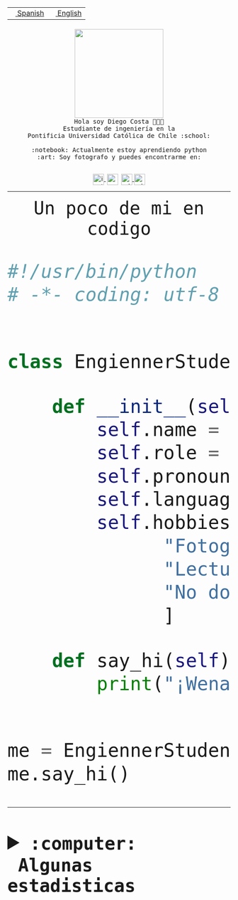 <table border="0"  align="right">
 <tr><td><a href="README.md"><img src="https://upload.wikimedia.org/wikipedia/commons/thumb/8/89/Bandera_de_Espa%C3%B1a.svg/1200px-Bandera_de_Espa%C3%B1a.svg.png" height="10"> Spanish</a></td>
 <td><a href="README.en.md"><img src="https://upload.wikimedia.org/wikipedia/commons/a/a4/Flag_of_the_United_States.svg" height="10"> English</a></td></tr>
</table><br><br><br>


<p align="center">
  <img src="https://github.com/diegocostares/diegocostares/blob/main/Images/aaa2.gif?raw=true" height="200px" weight="200px">
  <br><samp>
    Hola soy Diego Costa 👨🏻‍💻<br>
    Estudiante de ingeniería en la <br>
    Pontificia Universidad Católica de Chile :school:<br>
  <br>
    :notebook: Actualmente estoy aprendiendo python <br>
    :art: Soy fotografo y puedes encontrarme en: <br>
  <br></samp>
  
</p>

<p align="center">
   <a href="https://instagram.com/diegocosta_no" target="blank">
    <img 
    align="center" src="https://cdn.jsdelivr.net/npm/simple-icons@3.0.1/icons/instagram.svg" alt="instagram" height="25px" width="25px" />
  </a>
  <a style="border: 3px solid; color: white;"href="https://t.me/diegocosta_no" target="blank">
  <img
  align="center" alt="Telegram" width="25px" src="https://icons-for-free.com/iconfiles/png/512/Telegram-1324888767380505522.png" />
</a>
<a href="https://api.whatsapp.com/send?phone=56971897835&text=Hola!" target="blank">
  <img
  align="center" alt="wtsp" width="25px" src="https://img.icons8.com/pastel-glyph/2x/whatsapp--v2.png" />
</a>
<a href="https://www.linkedin.com/in/diego-costa-786249213/" target="blank">
  <img
  align="center" alt="wtsp" width="25px" src="https://img.icons8.com/metro/452/linkedin.png" />
</a>

  </a>
</p>

---


<p align="center"><font size="25"><samp>Un poco de mi en codigo</samp></front></p>


```python
#!/usr/bin/python
# -*- coding: utf-8 -*-


class EngiennerStudent:

    def __init__(self):
        self.name = "Diego Costa"
        self.role = "Estudiante"
        self.pronouns = "he/him"
        self.language_spoken = ["es_CL", "en_US"]
        self.hobbies = [
              "Fotografia",
              "Lectura",
              "No dormir",
              ]

    def say_hi(self):
        print("¡Wena mundo!")


me = EngiennerStudent()
me.say_hi()
```
---
<details>
  <summary><b><samp>:computer: &nbsp;Algunas estadisticas</samp></b></summary>
  <br/></p>

<!--START_SECTION:waka-->
![Code Time](http://img.shields.io/badge/Code%20Time-1%2C040%20hrs%2036%20mins-blue)

**Soy nocturno 🦉** 

```text
🌞 Mañana                 41 commits          ░░░░░░░░░░░░░░░░░░░░░░░░░   01.29 % 
🌆 Día                    994 commits         ████████░░░░░░░░░░░░░░░░░   31.31 % 
🌃 Tarde                  1380 commits        ███████████░░░░░░░░░░░░░░   43.46 % 
🌙 Noche                  760 commits         ██████░░░░░░░░░░░░░░░░░░░   23.94 % 
```
📅 **Soy más productivo los Martes** 

```text
Lunes                    500 commits         ████░░░░░░░░░░░░░░░░░░░░░   15.75 % 
Martes                   603 commits         █████░░░░░░░░░░░░░░░░░░░░   18.99 % 
Miércoles                422 commits         ███░░░░░░░░░░░░░░░░░░░░░░   13.29 % 
Jueves                   495 commits         ████░░░░░░░░░░░░░░░░░░░░░   15.59 % 
Viernes                  459 commits         ████░░░░░░░░░░░░░░░░░░░░░   14.46 % 
Sábado                   254 commits         ██░░░░░░░░░░░░░░░░░░░░░░░   08.00 % 
Domingo                  442 commits         ███░░░░░░░░░░░░░░░░░░░░░░   13.92 % 
```


📊 **Esta semana me dediqué a** 

```text
🐱‍💻 Proyectos: 
arqui-t3                 10 hrs 46 mins      ██████████░░░░░░░░░░░░░░░   38.58 % 
2023-1-S4-Grupo2-IA      4 hrs 52 mins       ████░░░░░░░░░░░░░░░░░░░░░   17.45 % 
2023-1-S4-Grupo2-Backend 3 hrs 28 mins       ███░░░░░░░░░░░░░░░░░░░░░░   12.44 % 
2023-1-S4-Grupo2-Frontend3 hrs 3 mins        ███░░░░░░░░░░░░░░░░░░░░░░   10.96 % 
2023-1-S4-Grupo2-Scraper 2 hrs 52 mins       ███░░░░░░░░░░░░░░░░░░░░░░   10.31 % 
```


 Last Updated on 10/06/2023 14:15:56 UTC
<!--END_SECTION:waka-->
  
  

<p align="center"> <img src="https://github-readme-stats.vercel.app/api?username=diegocostares&show_icons=true&theme=ayu-mirage" alt="abhisheknaiidu" /></p>
 
</details>
